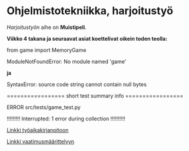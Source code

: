 # Ohjelmistotekniikka, harjoitustyö

*Harjoitustyön* aihe on **Muistipeli**.

**Viikko 4 takana ja seuraavat asiat koettelivat oikein toden teolla:**

from game import MemoryGame

ModuleNotFoundError: No module named 'game'

**ja**

SyntaxError: source code string cannot contain null bytes

================= short test summary info =================

ERROR src/tests/game_test.py

!!!!!!!!! Interrupted: 1 error during collection !!!!!!!!!!


[Linkki työaikakirjanpitoon](dokumentaatio/tyoaikakirjanpito.md)

[Linkki vaatimusmäärittelyyn](dokumentaatio/vaatimusmaarittely.md)
